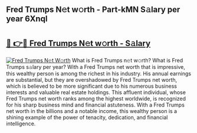 ## Fred Trumps N𝚎t w𝚘rth - Part-kMN S𝚊lary per year 6Xnql

# <h2><a href="http://gc4cf4z.nevu.top/?p=Fred+Trumps">🔗 👉🔴 Fred Trumps N𝚎t w𝚘rth - S𝚊lary</a></h2>

[![Fred Trumps N𝚎t W𝚘rth](https://i.imgur.com/Oavwk0R.jpeg)](http://gc4cf4z.nevu.top/?p=Fred+Trumps)
What is Fred Trumps n𝚎t w𝚘rth? What is Fred Trumps s𝚊lary per year?
With a Fred Trumps net worth that is impressive, this wealthy person is among the richest in his industry. His annual earnings are substantial, but they are overshadowed by Fred Trumps net worth, which is believed to be more significant due to his numerous business interests and valuable real estate holdings. This affluent individual, whose Fred Trumps net worth ranks among the highest worldwide, is recognized for his sharp business mind and financial astuteness. With a Fred Trumps net worth in the billions and a notable income, this wealthy person is a shining example of the power of tenacity, dedication, and financial intelligence.
